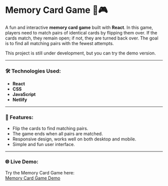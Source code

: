 # Memory Card Game 🧠🎮

A fun and interactive **memory card game** built with **React**. In this game, players need to match pairs of identical cards by flipping them over. If the cards match, they remain open; if not, they are turned back over. The goal is to find all matching pairs with the fewest attempts.

This project is still under development, but you can try the demo version.

---

### 🛠️ Technologies Used:
- **React**  
- **CSS**  
- **JavaScript**  
- **Netlify**

---

### 🚀 Features:
- Flip the cards to find matching pairs.  
- The game ends when all pairs are matched.  
- Responsive design, works well on both desktop and mobile.  
- Simple and fun user interface.

---

### 🌐 Live Demo:
Try the Memory Card Game here:  
[Memory Card Game Demo](https://card-memory-gamee.netlify.app/)
